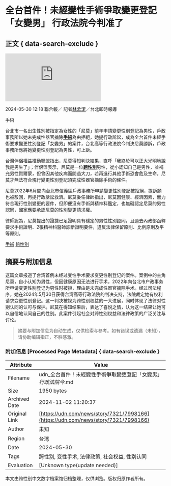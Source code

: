 # 全台首件！未經變性手術爭取變更登記「女變男」 行政法院今判准了

## 正文 { data-search-exclude }


![台北高等行政法院。圖／聯合報系資料照片](https://pgw.udn.com.tw/gw/photo.php?u=https://uc.udn.com.tw/photo/2024/05/30/realtime/29735170.jpg&x=0&y=0&sw=0&sh=0&sl=W&fw=800&exp=3600&w=800)

2024-05-30 12:18 聯合報／ 記者[林孟潔](/news/reporter/MDY0NDI=)／台北即時報導

手術

台北市一名出生性別被指定為女性的「尼莫」前年申請變更性別登記為男性，戶政事務所以她未完成性器官摘除[**手術**](/search/tagging/2/手術)為由拒絕，她提行政訴訟，成為全台首件未經手術要求變更性別登記「女變男」的案件，台北高等行政法院今判決尼莫勝訴，戶政事務所應將她變更性別登記為男性，可上訴。

台灣伴侶權益推動聯盟指出，尼莫得知判決結果，直呼「我終於可以正大光明地說我是男生了」；伴侶盟表示，尼莫是一位[**跨性別**](/search/tagging/2/跨性別)男性，從小認知自己是男性，並補充男性賀爾蒙，但曾因其他疾病而開過大刀，若再進行其他手術恐會危及生命，尼莫才無法符合現行變更性別登記須完成性器官摘除手術的條件。

尼莫2022年6月間向台北市信義區戶政事務所申請變更性別登記被拒絕，提訴願也被駁回，再提行政訴訟救濟。尼莫委任律師指出，尼莫因健康、經濟因素，無力符合現行性別變更的要件，但即便沒有手術與精神科鑑定，也無礙認定尼莫的男性認同，國家應要承認尼莫的性別變更請求權。

律師認為，尼莫提出的證據已足證明具有穩定的男性性別認同，且過去內政部函釋要求手術證明、2張精神科醫師診斷證明要件，違反法律保留原則、比例原則及平等原則。

[手術](/search/tagging/2/手術) [跨性別](/search/tagging/2/跨性別)
<!-- tcd_original_link https://udn.com/news/story/7321/7998166 -->
## 摘要与附加信息

<!-- tcd_abstract -->
这篇文章报道了台湾首例未经过变性手术要求变更性别登记的案件。案例中的主角尼莫，自小认知为男性，但因健康原因无法进行手术，2022年向台北市户政事务所申请变更性别登记为男性时被拒，理由是未完成性器官摘除手术。经过司法程序，她在2024年5月30日获得台湾高等行政法院的判决支持，法院裁定她有权利请求变更性别登记。这一判决被视为跨性别权益的一大进展，同时体现了法律对性别认同的认可与保护。尼莫在得知结果后，表达了喜悦之情，认为这一结果让她可以自信地认同自己的性别。此案件引起社会对跨性别权益和法律政策的广泛关注与讨论。
<!-- tcd_abstract_end -->

> 摘要与附加信息为自动生成，仅供检索与参考。如有错误或遗漏（未知），请协助编辑指正，不胜感激。

### 附加信息 [Processed Page Metadata] { data-search-exclude }

| Attribute       | Value                                  |
|-----------------|----------------------------------------|
| Filename        | udn_全台首件！未經變性手術爭取變更登記「女變男」_行政法院今_.md                             |
| Size            | 1950 bytes                           |
| Archived Date   | 2024-11-02 11:20:37                             |
| Original Link   | [https://udn.com/news/story/7321/7998166](https://udn.com/news/story/7321/7998166)                       |
| Author          | 未知                               |
| Region          | 台湾                               |
| Date            | 2024-05-30                                 |
| Tags            | 跨性别, 变性手术, 法律政策, 社会权益, 性别认同                                 |
| Evaluation            | [Unknown type(update needed)]                                 |
<!-- tcd_table_end -->

本文由跨性别中文数字档案馆归档整理，仅供浏览。版权归原作者所有。
